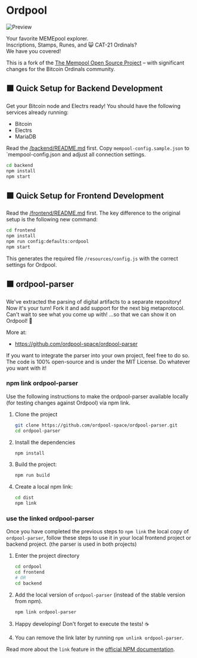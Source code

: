 # Ordpool

![Preview](frontend/src/resources/mempool-space-preview.png)

Your favorite MEMEpool explorer.  
Inscriptions, Stamps, Runes, and 😺 CAT-21 Ordinals?  
We have you covered!  

This is a fork of the [The Mempool Open Source Project](https://github.com/mempool/mempool#the-mempool-open-source-project) – with significant changes for the Bitcoin Ordinals community.



## 🟧 Quick Setup for Backend Development

Get your Bitcoin node and Electrs ready!
You should have the following services already running:

- Bitcoin
- Electrs
- MariaDB

Read the [/backend/README.md](/backend/README.md) first.
Copy `mempool-config.sample.json` to `mempool-config.json and adjust all connection settings.

```sh
cd backend
npm install
npm start
```



## 🟧 Quick Setup for Frontend Development

Read the [/frontend/README.md](/frontend/README.md) first.
The key difference to the original setup is the following new command:


```sh
cd frontend
npm install
npm run config:defaults:ordpool
npm start
```

This generates the required file `/resources/config.js` with the correct settings for Ordpool.



## 🟧 ordpool-parser

We've extracted the parsing of digital artifacts to a separate repository! 
Now it's your turn! Fork it and add support for the next big metaprotocol.
Can't wait to see what you come up with! ...so that we can show it on Ordpool! 🧡

More at: 
* https://github.com/ordpool-space/ordpool-parser

If you want to integrate the parser into your own project, feel free to do so.
The code is 100% open-source and is under the MIT License.
Do whatever you want with it!

### npm link ordpool-parser

Use the following instructions to make the ordpool-parser available locally (for testing changes against Ordpool) via npm link.

1. Clone the project

   ```sh
   git clone https://github.com/ordpool-space/ordpool-parser.git
   cd ordpool-parser
   ```

2. Install the dependencies

   ```sh
   npm install
   ```

3. Build the project:

   ```sh
   npm run build
   ```

4. Create a local npm link:

   ```sh
   cd dist
   npm link
   ```

### use the linked ordpool-parser

Once you have completed the previous steps to `npm link` the local copy of `ordpool-parser`, 
follow these steps to use it in your local frontend project or backend project. (the parser is used in both projects)

1. Enter the project directory

   ```sh
   cd ordpool
   cd frontend
   # OR
   cd backend
   ```

2. Add the local version of `ordpool-parser` (instead of the stable version from npm).

   ```sh
   npm link ordpool-parser
   ```

3. Happy developing! Don't forget to execute the tests! ☕️

4. You can remove the link later by running `npm unlink ordpool-parser`.

Read more about the `link` feature in the [official NPM documentation](https://docs.npmjs.com/cli/link).

<!--


# The Mempool Open Source Project®

https://user-images.githubusercontent.com/93150691/226236121-375ea64f-b4a1-4cc0-8fad-a6fb33226840.mp4

<br>

Mempool is the fully-featured mempool visualizer, explorer, and API service running at [mempool.space](https://mempool.space/). 

It is an open-source project developed and operated for the benefit of the Bitcoin community, with a focus on the emerging transaction fee market that is evolving Bitcoin into a multi-layer ecosystem.

# Installation Methods

Mempool can be self-hosted on a wide variety of your own hardware, ranging from a simple one-click installation on a Raspberry Pi full-node distro all the way to a robust production instance on a powerful FreeBSD server. 

Most people should use a <a href="#one-click-installation">one-click install method</a>.

Other install methods are meant for developers and others with experience managing servers. If you want support for your own production instance of Mempool, or if you'd like to have your own instance of Mempool run by the mempool.space team on their own global ISP infrastructure—check out <a href="https://mempool.space/enterprise" target="_blank">Mempool Enterprise®</a>.

<a id="one-click-installation"></a>
## One-Click Installation

Mempool can be conveniently installed on the following full-node distros: 
- [Umbrel](https://github.com/getumbrel/umbrel)
- [RaspiBlitz](https://github.com/rootzoll/raspiblitz)
- [RoninDojo](https://code.samourai.io/ronindojo/RoninDojo)
- [myNode](https://github.com/mynodebtc/mynode)
- [StartOS](https://github.com/Start9Labs/start-os)
- [nix-bitcoin](https://github.com/fort-nix/nix-bitcoin/blob/a1eacce6768ca4894f365af8f79be5bbd594e1c3/examples/configuration.nix#L129)

**We highly recommend you deploy your own Mempool instance this way.** No matter which option you pick, you'll be able to get your own fully-sovereign instance of Mempool up quickly without needing to fiddle with any settings.

## Advanced Installation Methods

Mempool can be installed in other ways too, but we only recommend doing so if you're a developer, have experience managing servers, or otherwise know what you're doing.

- See the [`docker/`](./docker/) directory for instructions on deploying Mempool with Docker.
- See the [`backend/`](./backend/) and [`frontend/`](./frontend/) directories for manual install instructions oriented for developers.
- See the [`production/`](./production/) directory for guidance on setting up a more serious Mempool instance designed for high performance at scale.

-->
